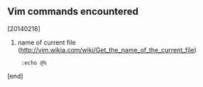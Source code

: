 ## Vim commands encountered

[20140216]

1. name of current file (http://vim.wikia.com/wiki/Get_the_name_of_the_current_file)

        :echo @%

[end]